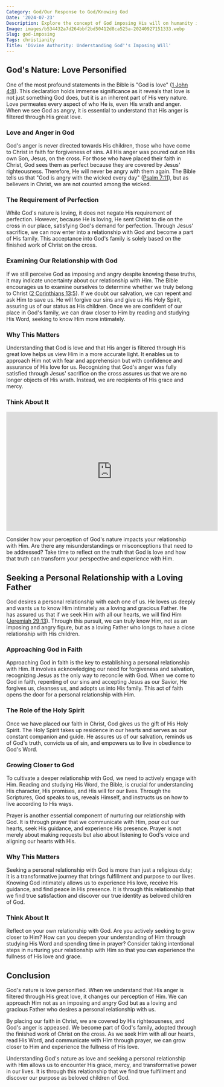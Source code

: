 ```yaml
---
Category: God/Our Response to God/Knowing God
Date: '2024-07-23'
Description: Explore the concept of God imposing His will on humanity in this thought-provoking article. Delve into the implications and debates surrounding divine intervention and human free will.
Image: images/b534432a7d264bbf2bd50412d8ca525a-20240927151333.webp
Slug: god-imposing
Tags: christianity
Title: 'Divine Authority: Understanding God''s Imposing Will'
---
```


## God's Nature: Love Personified

One of the most profound statements in the Bible is "God is love" ([1 John 4:8](https://www.bibleref.com/1-John/4/1-John-4-8.html)). This declaration holds immense significance as it reveals that love is not just something God does, but it is an inherent part of His very nature. Love permeates every aspect of who He is, even His wrath and anger. When we see God as angry, it is essential to understand that His anger is filtered through His great love.

### Love and Anger in God

God's anger is never directed towards His children, those who have come to Christ in faith for forgiveness of sins. All His anger was poured out on His own Son, Jesus, on the cross. For those who have placed their faith in Christ, God sees them as perfect because they are covered by Jesus' righteousness. Therefore, He will never be angry with them again. The Bible tells us that "God is angry with the wicked every day" ([Psalm 7:11](https://www.bibleref.com/Psalm/7/Psalm-7-11.html)), but as believers in Christ, we are not counted among the wicked.

### The Requirement of Perfection

While God's nature is loving, it does not negate His requirement of perfection. However, because He is loving, He sent Christ to die on the cross in our place, satisfying God's demand for perfection. Through Jesus' sacrifice, we can now enter into a relationship with God and become a part of His family. This acceptance into God's family is solely based on the finished work of Christ on the cross.

### Examining Our Relationship with God

If we still perceive God as imposing and angry despite knowing these truths, it may indicate uncertainty about our relationship with Him. The Bible encourages us to examine ourselves to determine whether we truly belong to Christ ([2 Corinthians 13:5](https://www.bibleref.com/2-Corinthians/13/2-Corinthians-13-5.html)). If we doubt our salvation, we can repent and ask Him to save us. He will forgive our sins and give us His Holy Spirit, assuring us of our status as His children. Once we are confident of our place in God's family, we can draw closer to Him by reading and studying His Word, seeking to know Him more intimately.

### Why This Matters

Understanding that God is love and that His anger is filtered through His great love helps us view Him in a more accurate light. It enables us to approach Him not with fear and apprehension but with confidence and assurance of His love for us. Recognizing that God's anger was fully satisfied through Jesus' sacrifice on the cross assures us that we are no longer objects of His wrath. Instead, we are recipients of His grace and mercy.

### Think About It


<iframe width="560" height="315" src="https://www.youtube.com/embed/ICI5Yr8v0nc" frameborder="0" allow="autoplay; encrypted-media" allowfullscreen></iframe>


Consider how your perception of God's nature impacts your relationship with Him. Are there any misunderstandings or misconceptions that need to be addressed? Take time to reflect on the truth that God is love and how that truth can transform your perspective and experience with Him.

## Seeking a Personal Relationship with a Loving Father

God desires a personal relationship with each one of us. He loves us deeply and wants us to know Him intimately as a loving and gracious Father. He has assured us that if we seek Him with all our hearts, we will find Him ([Jeremiah 29:13](https://www.bibleref.com/Jeremiah/29/Jeremiah-29-13.html)). Through this pursuit, we can truly know Him, not as an imposing and angry figure, but as a loving Father who longs to have a close relationship with His children.

### Approaching God in Faith

Approaching God in faith is the key to establishing a personal relationship with Him. It involves acknowledging our need for forgiveness and salvation, recognizing Jesus as the only way to reconcile with God. When we come to God in faith, repenting of our sins and accepting Jesus as our Savior, He forgives us, cleanses us, and adopts us into His family. This act of faith opens the door for a personal relationship with Him.

### The Role of the Holy Spirit

Once we have placed our faith in Christ, God gives us the gift of His Holy Spirit. The Holy Spirit takes up residence in our hearts and serves as our constant companion and guide. He assures us of our salvation, reminds us of God's truth, convicts us of sin, and empowers us to live in obedience to God's Word.

### Growing Closer to God

To cultivate a deeper relationship with God, we need to actively engage with Him. Reading and studying His Word, the Bible, is crucial for understanding His character, His promises, and His will for our lives. Through the Scriptures, God speaks to us, reveals Himself, and instructs us on how to live according to His ways.

Prayer is another essential component of nurturing our relationship with God. It is through prayer that we communicate with Him, pour out our hearts, seek His guidance, and experience His presence. Prayer is not merely about making requests but also about listening to God's voice and aligning our hearts with His.

### Why This Matters

Seeking a personal relationship with God is more than just a religious duty; it is a transformative journey that brings fulfillment and purpose to our lives. Knowing God intimately allows us to experience His love, receive His guidance, and find peace in His presence. It is through this relationship that we find true satisfaction and discover our true identity as beloved children of God.

### Think About It

Reflect on your own relationship with God. Are you actively seeking to grow closer to Him? How can you deepen your understanding of Him through studying His Word and spending time in prayer? Consider taking intentional steps in nurturing your relationship with Him so that you can experience the fullness of His love and grace.

## Conclusion

God's nature is love personified. When we understand that His anger is filtered through His great love, it changes our perception of Him. We can approach Him not as an imposing and angry God but as a loving and gracious Father who desires a personal relationship with us.

By placing our faith in Christ, we are covered by His righteousness, and God's anger is appeased. We become part of God's family, adopted through the finished work of Christ on the cross. As we seek Him with all our hearts, read His Word, and communicate with Him through prayer, we can grow closer to Him and experience the fullness of His love.

Understanding God's nature as love and seeking a personal relationship with Him allows us to encounter His grace, mercy, and transformative power in our lives. It is through this relationship that we find true fulfillment and discover our purpose as beloved children of God.